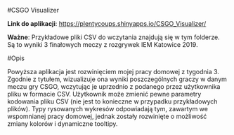#CSGO Visualizer

**Link do aplikacji**: https://plentycoups.shinyapps.io/CSGO_Visualizer/

**Ważne**: Przykładowe pliki CSV do wczytania znajdują się w tym folderze. Są to wyniki 3 finałowych meczy z rozgrywek IEM Katowice 2019. 

#Opis

Powyższa aplikacja jest rozwinięciem mojej pracy domowej z tygodnia 3. Zgodnie z tytułem, wizualizuje ona wyniki poszczególnych graczy w danym meczu gry CSGO, wczytując je uprzednio z podanego przez użytkownika pliku w formacie CSV. Użytkownik może zmienić pewne parametry kodowania pliku CSV (nie jest to konieczne w przypadku przykładowych plików). Typy rysowanych wykresów odpowiadają tym, zawartym we wspomnianej pracy domowej, jednak zostały rozwinięte o możliwość zmiany kolorów i dynamiczne tooltipy.
